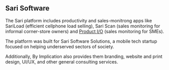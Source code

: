 
## Sari Software

The Sari platform includes productivity and sales-monitrong apps like SariLoad (efficient cellphone load selling), Sari Scan (sales monitoring for informal corner-store owners) and [Product I/O](http://productio.ph) (sales monitoring for SMEs).

The platform was built for Sari Software Solutions, a mobile tech startup focused on helping underserved sectors of society.

Additionally, By Implication also provides them branding, website and print design, UI/UX, and other general consulting services.
